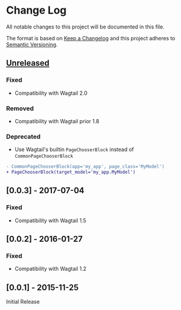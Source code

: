 # Change Log
All notable changes to this project will be documented in this file.

The format is based on [Keep a Changelog](http://keepachangelog.com/)
and this project adheres to [Semantic Versioning](http://semver.org/).

## [Unreleased]

### Fixed

- Compatibility with Wagtail 2.0

### Removed

- Compatibility with Wagtail prior 1.8

### Deprecated

- Use Wagtail's builtin `PageChooserBlock` instead of `CommonPageChooserBlock`
```diff
- CommonPageChooserBlock(app='my_app', page_class='MyModel')
+ PageChooserBlock(target_model='my_app.MyModel')
```

## [0.0.3] - 2017-07-04

### Fixed

- Compatibility with Wagtail 1.5

## [0.0.2] - 2016-01-27

### Fixed

- Compatibility with Wagtail 1.2

## [0.0.1] - 2015-11-25

Initial Release

[Unreleased]: https://github.com/springload/wagtailcommonblocks/compare/0.0.3...HEAD
[0.3]: https://github.com/springload/wagtailcommonblocks/compare/0.0.2...0.0.3
[0.2]: https://github.com/springload/wagtailcommonblocks/compare/0.0.1...0.0.2
[0.1]: https://github.com/springload/wagtailcommonblocks/compare/a9159c46ab8b6cf31213b9c97730fc5fd40c309c...0.0.1
